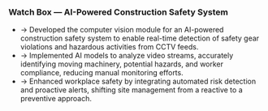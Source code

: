 ### Watch Box — AI-Powered Construction Safety System

- -> Developed the computer vision module for an AI-powered construction safety system to enable real-time detection of safety gear violations and hazardous activities from CCTV feeds.
- -> Implemented AI models to analyze video streams, accurately identifying moving machinery, potential hazards, and worker compliance, reducing manual monitoring efforts.
- -> Enhanced workplace safety by integrating automated risk detection and proactive alerts, shifting site management from a reactive to a preventive approach.

